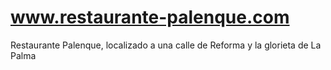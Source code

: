 # www.restaurante-palenque.com
Restaurante Palenque, localizado a una calle de Reforma y la glorieta de La Palma
